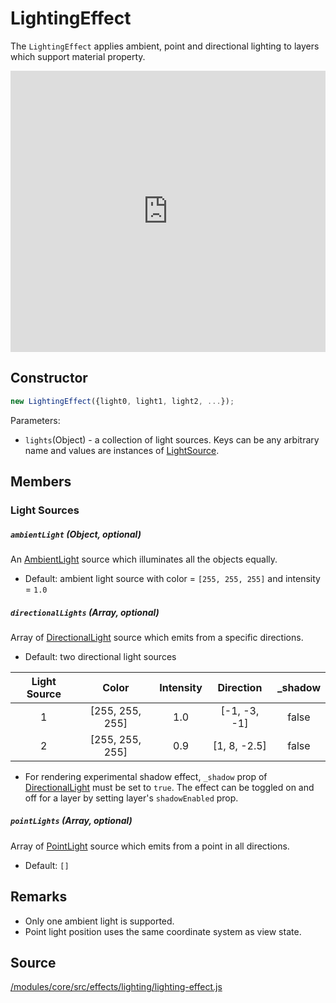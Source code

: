 # LightingEffect

The `LightingEffect` applies ambient, point and directional lighting to layers which support material property.

<iframe height="450" style="width: 100%;" scrolling="no" title="deck.gl LightingEffect Demo" src="https://codepen.io/vis-gl/embed/ZZwrZz/?height=450&theme-id=light&default-tab=result" frameborder="no" allowtransparency="true" allowfullscreen="true">
  See the Pen <a href='https://codepen.io/vis-gl/pen/ZZwrZz/'>deck.gl LightingEffect Demo</a> by vis.gl
  (<a href='https://codepen.io/vis-gl'>@vis-gl</a>) on <a href='https://codepen.io'>CodePen</a>.
</iframe>

## Constructor

```js
new LightingEffect({light0, light1, light2, ...});
```

Parameters:
* `lights`(Object) - a collection of light sources. Keys can be any arbitrary name and values are instances of [LightSource](https://github.com/uber/luma.gl/tree/master/modules/core/src/lighting/light-source.js).

## Members

### Light Sources

##### `ambientLight` (Object, optional)

An [AmbientLight](/docs/api-reference/lights/ambient-light.md) source which illuminates all the objects equally.

* Default: ambient light source with color = `[255, 255, 255]` and intensity = `1.0`

##### `directionalLights` (Array, optional)

Array of [DirectionalLight](/docs/api-reference/lights/directional-light.md) source which emits from a specific directions.

* Default: two directional light sources

| Light Source |      Color      | Intensity |   Direction  |  _shadow  |
|:------------:|:---------------:|:---------:|:------------:|:--------:|
| 1            | [255, 255, 255] | 1.0       | [-1, -3, -1] |   false  |
| 2            | [255, 255, 255] | 0.9       | [1, 8, -2.5] |   false  |

* For rendering experimental shadow effect, `_shadow` prop of [DirectionalLight](/docs/api-reference/lights/directional-light.md) must be set to `true`. The effect can be toggled on and off for a layer by setting layer's `shadowEnabled` prop.

##### `pointLights` (Array, optional)

Array of [PointLight](/docs/api-reference/lights/point-light.md) source which emits from a point in all directions.

* Default: `[]`


## Remarks

* Only one ambient light is supported.
* Point light position uses the same coordinate system as view state.

## Source

[/modules/core/src/effects/lighting/lighting-effect.js](https://github.com/uber/deck.gl/tree/8.0-release/modules/core/src/effects/lighting/lighting-effect.js)
